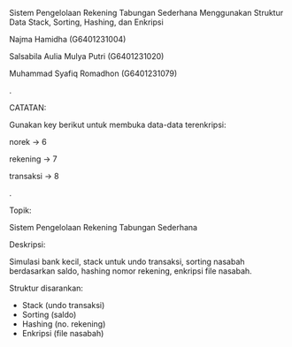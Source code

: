 Sistem Pengelolaan Rekening Tabungan Sederhana Menggunakan Struktur Data Stack, Sorting, Hashing, dan Enkripsi

Najma Hamidha (G6401231004)

Salsabila Aulia Mulya Putri (G6401231020)

Muhammad Syafiq Romadhon (G6401231079)

.

CATATAN:

Gunakan key berikut untuk membuka data-data terenkripsi:

norek -> 6

rekening -> 7

transaksi -> 8

.

Topik:

Sistem Pengelolaan Rekening Tabungan Sederhana

Deskripsi:

Simulasi bank kecil, stack untuk undo transaksi, sorting nasabah berdasarkan saldo, hashing nomor rekening, enkripsi file nasabah.

Struktur disarankan:
- Stack (undo transaksi)
- Sorting (saldo)
- Hashing (no. rekening)
- Enkripsi (file nasabah)

